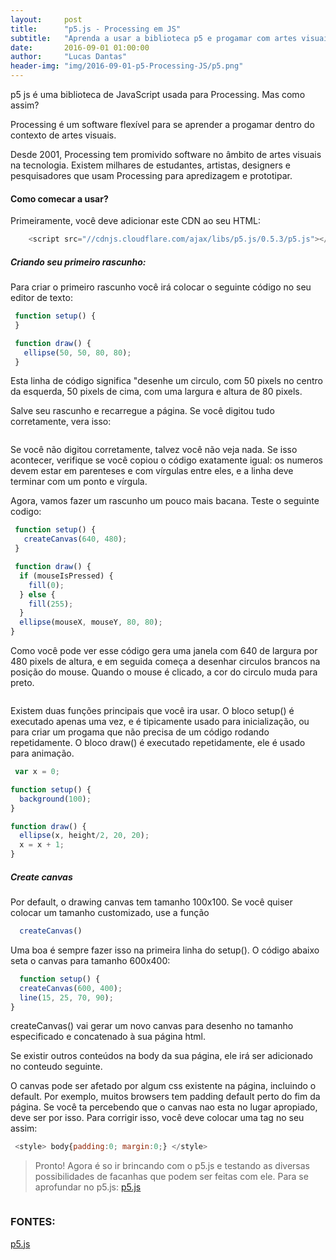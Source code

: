 ```yaml
---
layout:     post
title:      "p5.js - Processing em JS"
subtitle:   "Aprenda a usar a biblioteca p5 e progamar com artes visuais. O que é p5.js? Para que serve?"
date:       2016-09-01 01:00:00
author:     "Lucas Dantas"
header-img: "img/2016-09-01-p5-Processing-JS/p5.png"
---
```


p5 js é uma biblioteca de JavaScript usada para Processing. Mas como assim?

Processing é um software flexível para se aprender a progamar dentro do contexto de artes visuais.

Desde 2001, Processing tem promivido software no âmbito de artes visuais na tecnologia. Existem milhares de estudantes, artistas, designers e pesquisadores que usam Processing para apredizagem e prototipar.

<h4 class="section-heading">Como comecar a usar?</h4>

Primeiramente, você deve adicionar este CDN ao seu HTML:

```javascript
    <script src="//cdnjs.cloudflare.com/ajax/libs/p5.js/0.5.3/p5.js"></script>
```

<h5 class="section-heading">Criando seu primeiro rascunho:</h5>

Para criar o primeiro rascunho você irá colocar o seguinte código no seu editor de texto:

```javascript
 function setup() {
 }

 function draw() {
   ellipse(50, 50, 80, 80);
 }
```

Esta linha de código significa "desenhe um circulo, com 50 pixels no centro da esquerda, 50 pixels de cima, com uma largura e altura de 80 pixels.

Salve seu rascunho e recarregue a página. Se você digitou tudo corretamente, vera isso:

<img src="http://p5js.org/img/get-started/first-sketch.png" alt="" style="margin: 0 auto;"/>

Se você não digitou corretamente, talvez você não veja nada. Se isso acontecer, verifique se você copiou o código exatamente igual: os numeros devem estar em parenteses e com vírgulas entre eles, e a linha deve terminar com um ponto e vírgula.

 Agora, vamos fazer um rascunho um pouco mais bacana. Teste o seguinte codigo:

```javascript
 function setup() {
   createCanvas(640, 480);
 }

 function draw() {
  if (mouseIsPressed) {
    fill(0);
  } else {
    fill(255);
  }
  ellipse(mouseX, mouseY, 80, 80);
}
```

Como você pode ver esse código gera uma janela com 640 de largura por 480 pixels de altura, e em seguida começa a desenhar circulos brancos na posição do mouse. Quando o mouse é clicado, a cor do circulo muda para preto.

<img src="http://p5js.org/img/get-started/first-sketch2.png" alt="" style="margin: 0 auto;"/>

Existem duas funções principais que você ira usar. O bloco setup() é executado apenas uma vez, e é tipicamente usado para inicialização, ou para criar um progama que não precisa de um código rodando repetidamente. O bloco draw() é executado repetidamente, ele é usado para animação.

```javascript
 var x = 0;

function setup() {
  background(100);  
}

function draw() {
  ellipse(x, height/2, 20, 20);
  x = x + 1;
}
```

<h5 class="section-heading">Create canvas</h5>

Por default, o drawing canvas tem tamanho 100x100. Se você quiser colocar um tamanho customizado, use a função

```javascript
  createCanvas()
```

Uma boa é sempre fazer isso na primeira linha do setup(). O código abaixo seta o canvas para tamanho 600x400:

```javascript
  function setup() {
  createCanvas(600, 400);
  line(15, 25, 70, 90);
}
```
createCanvas() vai gerar um novo canvas para desenho no tamanho especificado e concatenado à sua página html.

Se existir outros conteúdos na body da sua página, ele irá ser adicionado no conteudo seguinte.

O canvas pode ser afetado por algum css existente na página, incluindo o default. Por exemplo, muitos browsers tem padding default perto do fim da página. Se você ta percebendo que o canvas nao esta no lugar apropiado, deve ser por isso. Para corrigir isso, você deve colocar uma tag no seu <head> assim:

```javascript
 <style> body{padding:0; margin:0;} </style>
```

<blockquote>Pronto! Agora é so ir brincando com o p5.js e testando as diversas possibilidades de facanhas que podem ser feitas com ele. Para se aprofundar no p5.js: <a href="https://p5js.org/tutorials/">p5.js</a></blockquote>


<img src="http://i.giphy.com/3XRVcFDw7O1AA.gif" alt="" style="margin: 0 auto;"/>

<h3 class="section-heading">FONTES:</h3>

<a href="https://p5js.org/tutorials/">p5.js</a>
